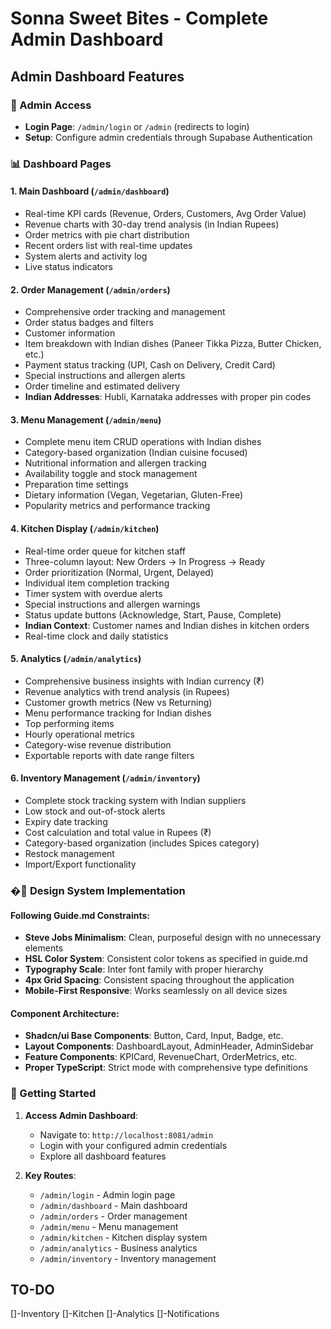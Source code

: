 # Sonna Sweet Bites - Complete Admin Dashboard

## Admin Dashboard Features


### 🔐 Admin Access
- **Login Page**: `/admin/login` or `/admin` (redirects to login)
- **Setup**: Configure admin credentials through Supabase Authentication

### 📊 Dashboard Pages

#### 1. **Main Dashboard** (`/admin/dashboard`)
- Real-time KPI cards (Revenue, Orders, Customers, Avg Order Value)
- Revenue charts with 30-day trend analysis (in Indian Rupees)
- Order metrics with pie chart distribution
- Recent orders list with real-time updates
- System alerts and activity log
- Live status indicators

#### 2. **Order Management** (`/admin/orders`)
- Comprehensive order tracking and management
- Order status badges and filters
- Customer information 
- Item breakdown with Indian dishes (Paneer Tikka Pizza, Butter Chicken, etc.)
- Payment status tracking (UPI, Cash on Delivery, Credit Card)
- Special instructions and allergen alerts
- Order timeline and estimated delivery
- **Indian Addresses**: Hubli, Karnataka addresses with proper pin codes

#### 3. **Menu Management** (`/admin/menu`)
- Complete menu item CRUD operations with Indian dishes
- Category-based organization (Indian cuisine focused)
- Nutritional information and allergen tracking
- Availability toggle and stock management
- Preparation time settings
- Dietary information (Vegan, Vegetarian, Gluten-Free)
- Popularity metrics and performance tracking

#### 4. **Kitchen Display** (`/admin/kitchen`)
- Real-time order queue for kitchen staff
- Three-column layout: New Orders → In Progress → Ready
- Order prioritization (Normal, Urgent, Delayed)
- Individual item completion tracking
- Timer system with overdue alerts
- Special instructions and allergen warnings
- Status update buttons (Acknowledge, Start, Pause, Complete)
- **Indian Context**: Customer names and Indian dishes in kitchen orders
- Real-time clock and daily statistics

#### 5. **Analytics** (`/admin/analytics`)
- Comprehensive business insights with Indian currency (₹)
- Revenue analytics with trend analysis (in Rupees)
- Customer growth metrics (New vs Returning)
- Menu performance tracking for Indian dishes
- Top performing items
- Hourly operational metrics
- Category-wise revenue distribution
- Exportable reports with date range filters

#### 6. **Inventory Management** (`/admin/inventory`)
- Complete stock tracking system with Indian suppliers
- Low stock and out-of-stock alerts
- Expiry date tracking
- Cost calculation and total value in Rupees (₹)
- Category-based organization (includes Spices category)
- Restock management
- Import/Export functionality

### �🎨 Design System Implementation

#### Following Guide.md Constraints:
- **Steve Jobs Minimalism**: Clean, purposeful design with no unnecessary elements
- **HSL Color System**: Consistent color tokens as specified in guide.md
- **Typography Scale**: Inter font family with proper hierarchy
- **4px Grid Spacing**: Consistent spacing throughout the application
- **Mobile-First Responsive**: Works seamlessly on all device sizes

#### Component Architecture:
- **Shadcn/ui Base Components**: Button, Card, Input, Badge, etc.
- **Layout Components**: DashboardLayout, AdminHeader, AdminSidebar
- **Feature Components**: KPICard, RevenueChart, OrderMetrics, etc.
- **Proper TypeScript**: Strict mode with comprehensive type definitions



### 🚀 Getting Started


1. **Access Admin Dashboard**:
   - Navigate to: `http://localhost:8081/admin`
   - Login with your configured admin credentials
   - Explore all dashboard features

2. **Key Routes**:
   - `/admin/login` - Admin login page
   - `/admin/dashboard` - Main dashboard
   - `/admin/orders` - Order management
   - `/admin/menu` - Menu management
   - `/admin/kitchen` - Kitchen display system
   - `/admin/analytics` - Business analytics
   - `/admin/inventory` - Inventory management



## TO-DO

[]-Inventory
[]-Kitchen
[]-Analytics
[]-Notifications